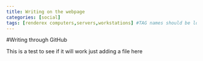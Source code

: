 ```yaml
---
title: Writing on the webpage
categories: [social]
tags: [renderex computers,servers,workstations] #TAG names should be lowercase
---
```


#Writing through GitHub

This is a test to see if it will work just adding a file here

